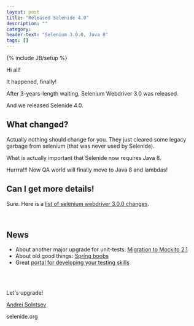 ```yaml
---
layout: post
title: "Released Selenide 4.0"
description: ""
category:
header-text: "Selenium 3.0.0, Java 8"
tags: []
---
```

{% include JB/setup %}

Hi all!

It happened, finally!

After 3-years-length waiting, Selenium Webdriver 3.0 was released.

And we released Selenide 4.0. 

## What changed?

Actually nothing should change for you. They just cleared some legacy 
garbage from selenium (that was never used by Selenide).

What is actually important that Selenide now requires Java 8.

Hurrra!!! Now QA world will finally move to Java 8 and lambdas!

## Can I get more details!

Sure. Here is a [list of selenium webdriver 3.0.0 changes](https://seleniumhq.wordpress.com/2016/10/13/selenium-3-0-out-now/). 



<br/>

## News 

* About another major upgrade for unit-tests: [Migration to Mockito 2.1](http://asolntsev.github.io/en/2016/10/11/mockito-2.1/)
* About old good things: [Spring boobs](http://asolntsev.github.io/en/2016/10/03/spring-boobs/)
* Great [portal for developing your testing skills](http://testingchallenges.thetestingmap.org/)

<br/>
<br/>

Let's upgrade!

[Andrei Solntsev](http://asolntsev.github.io/)

selenide.org
